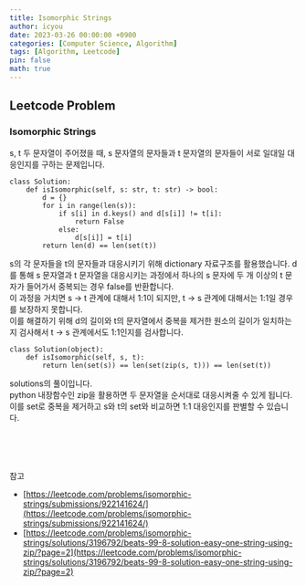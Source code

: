 ```yaml
---
title: Isomorphic Strings
author: icyou
date: 2023-03-26 00:00:00 +0900
categories: [Computer Science, Algorithm]
tags: [Algorithm, Leetcode]
pin: false
math: true
---
```


## Leetcode Problem

### Isomorphic Strings
s, t 두 문자열이 주어졌을 때, s 문자열의 문자들과 t 문자열의 문자들이 서로 일대일 대응인지를 구하는 문제입니다.

```
class Solution:
    def isIsomorphic(self, s: str, t: str) -> bool:
        d = {}
        for i in range(len(s)):
            if s[i] in d.keys() and d[s[i]] != t[i]:
                return False
            else:
                d[s[i]] = t[i]
        return len(d) == len(set(t))
```
s의 각 문자들을 t의 문자들과 대응시키기 위해 dictionary 자료구조를 활용했습니다. d를 통해 s 문자열과 t 문자열을 대응시키는 과정에서 하나의 s 문자에 두 개 이상의 t 문자가 들어가서 중복되는 경우 false를 반환합니다.  
이 과정을 거치면 s -> t 관계에 대해서 1:1이 되지만, t -> s 관계에 대해서는 1:1일 경우를 보장하지 못합니다.  
이를 해결하기 위해 d의 길이와 t의 문자열에서 중복을 제거한 원소의 길이가 일치하는지 검사해서 t -> s 관계에서도 1:1인지를 검사합니다.  


```
class Solution(object):
    def isIsomorphic(self, s, t):
        return len(set(s)) == len(set(zip(s, t))) == len(set(t))
```
solutions의 풀이입니다.  
python 내장함수인 zip을 활용하면 두 문자열을 순서대로 대응시켜줄 수 있게 됩니다. 이를 set로 중복을 제거하고 s와 t의 set와 비교하면 1:1 대응인지를 판별할 수 있습니다.

<br/><br/><br/><br/>
참고 
- [https://leetcode.com/problems/isomorphic-strings/submissions/922141624/](https://leetcode.com/problems/isomorphic-strings/submissions/922141624/)
- [https://leetcode.com/problems/isomorphic-strings/solutions/3196792/beats-99-8-solution-easy-one-string-using-zip/?page=2](https://leetcode.com/problems/isomorphic-strings/solutions/3196792/beats-99-8-solution-easy-one-string-using-zip/?page=2)